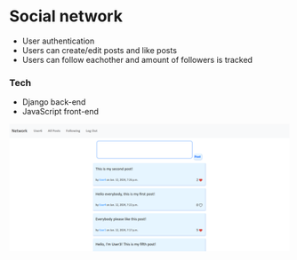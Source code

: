 # Social network
- User authentication
- Users can create/edit posts and like posts
- Users can follow eachother and amount of followers is tracked

### Tech
- Django back-end
- JavaScript front-end

![](image.png)
